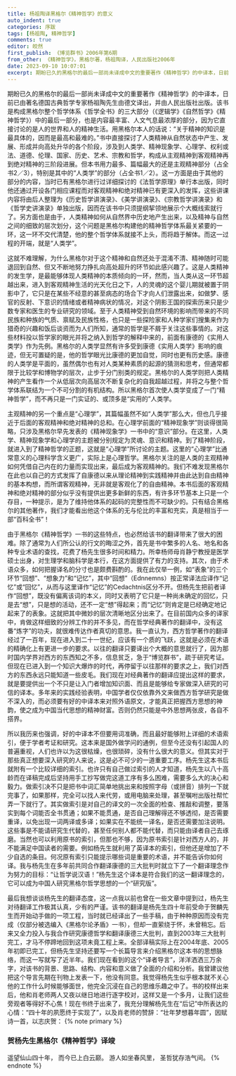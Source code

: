 ```yaml
---
title: 杨祖陶译黑格尔《精神哲学》的意义
auto_indent: true
categories: 序跋
tags: [杨祖陶, 精神哲学]
comments: true
editor: 皎然
first_publish: 《博览群书》2006年第6期
from_other: 《精神哲学》，黑格尔著，杨祖陶译，人民出版社2006年
date: 2023-09-10 10:07:01
excerpt: 期盼已久的黑格尔的最后一部尚未译成中文的重要著作《精神哲学》的中译本，日前已由著名德国古典哲学专家杨祖陶先生由德文译出，并由人民出版社出版。该书是构成黑格尔整个哲学体系《哲学全书》的三大部分《逻辑学》《自然哲学》《精神哲学》中的最后一部分，也是内容最丰富、人文气息最浓厚的部分，因为它直接讨论的是人的世界和人的精神生活。
---
```

期盼已久的黑格尔的最后一部尚未译成中文的重要著作《精神哲学》的中译本，日前已由著名德国古典哲学专家杨祖陶先生由德文译出，并由人民出版社出版。该书是构成黑格尔整个哲学体系《哲学全书》的三大部分（《逻辑学》《自然哲学》《精神哲学》）中的最后一部分，也是内容最丰富、人文气息最浓厚的部分，因为它直接讨论的是人的世界和人的精神生活。用黑格尔本人的话说：“关于精神的知识是最具体的，因而是最高和最难的。”书中直接探讨了人类精神从自然状态中产生、发展、形成并向高处升华的各个阶段，涉及到人类学、精神现象学、心理学、权利或法、道德、伦理、国家、历史、艺术、宗教和哲学，构成从主观精神到客观精神再到绝对精神的三阶段进展。但本书用力最多、篇幅最大的还是主观精神部分（占全书2／3），特别是其中的“人类学”的部分（占全书1／2）。这一方面是由于其他的部分的内容，当时已有黑格尔进行过详细探讨的《法哲学原理》单行本出版，同时他还通过开设各门相应课程而对客观精神和绝对精神已有更深入的发挥，这些讲课内容将由后人整理为《历史哲学讲演录》、《美学讲演录》、《宗教哲学讲演录》和《哲学史讲演录》单独出版，因而在该书中只须提纲挈领地展示个大概线索就行了。另方面也是由于，人类精神如何从自然界中历史地产生出来，以及精神与自然之间的细致的层次划分，这个问题是黑格尔构建他的精神哲学体系最关紧要的一环，这一环不交代清楚，他的整个哲学体系就接不上头，而将趋于解体。而这一过程的开端，就是“人类学”。

这就不难理解，为什么黑格尔对于这个精神和自然还处于混淆不清、精神随时可能退回到自然、但又不断地努力挣扎向高处超升的环节如此感兴趣了。这是人类精神的发生学，是最能够体现人类精神的本质倾向的一环，然而，当人类从这一环节超越出来，进入到客观精神生活的光天化日之下，人的灵魂的这个婴儿期就被置于阴影中了，它只是在某些不经意的甚至病态的场合下才向人们泄露出来，如做梦、感官的反射、下意识的情绪或者精神病状的情况，对这个阴影王国的探索历来只是少数专家和医生的专业研究的领域。至于人类精神受到自然环境的影响而带来的不同民族和种族的气质、禀赋及民族性格，也只是一些探险家和人种学家们搜集来作为猎奇的兴趣和饭后谈资而为人们所知，通常的哲学是不屑于关注这些事情的。对这些材料投以哲学家的眼光并将之纳入到哲学的解释中来的，前面有康德的《实用人类学》作为先例。黑格尔的人类学显然有许多受到康德《实用人类学》影响的痕迹，但无可置疑的是，他的哲学眼光比康德的更加自觉，同时也更有历史感。康德的人类学是平面的，虽然偶尔也有对人类某种素质的起源的猜测和思考，但通常都限于比较学和博物学的层次，止步于分门别类的规定。黑格尔的人类学则把人类精神的产生看作一个从低层次向高层次不断复杂化的自我超越过程，并将之与整个哲学体系联结为一个不可分割的有机结构。所以黑格尔首次使人类学变成了一门“精神哲学”，而不再只是一门实证的、或顶多是“实用的”人类学。

主观精神的另一个重点是“心理学”，其篇幅虽然不如“人类学”那么大，但也几乎接近于后面的客观精神和绝对精神的总和。在心理学前面的“精神现象学”则谈得很简略，只涉及黑格尔早先发表的《精神现象学》一书中的“意识”部分。在这里，人类学、精神现象学和心理学的主题被分别规定为灵魂、意识和精神。到了精神阶段，就进入到了精神哲学的正题，这就是“心理学”所讨论的主题。这里的“心理学”比通常意义的心理科学含义更广，实际上是心理哲学。黑格尔关注的是人类的主观精神如何凭借自己内在的力量而实现出来，最后成为客观精神的。我们不难发现黑格尔在此也以自己的方式发挥了自康德以来从理论精神到实践精神并由此达到自由精神的基本构想，而所谓客观精神，无非就是客观化了的自由精神。本书后面的客观精神和绝对精神的部分似乎没有提供出更多新鲜的东西，有许多环节基本上只是一个存目，一种提示，是为了维持他体系的起码的完整性而不可缺少的。只有结合黑格尔的其他著作，我们才能看出他这个体系的无与伦比的丰富和充实，真是相当于一部“百科全书”！

由于黑格尔《精神哲学》一书的这些特点，也必然给该书的翻译带来了很大的困难。除了通常为人们所公认的行文的晦涩之外，首先是书中繁多的人名、地名和各种专业术语的查找，花费了杨先生很多时间和精力。所幸杨师母肖静宁教授是医学硕士出身，对生理学和脑科学是本行，在这方面提供了有力的支持。其次，由于术语众多，如何把握译名的分寸也是颇费斟酌的。我在此仅举一例，如“表象”的三个环节“回想”、“想象力”和“记忆”，其中“回想”（Ednnemns）按正常译法应译作“记忆”或“回忆”，从而与这里译作“记忆”的Cedachtnis区分不开。但杨先生把前者译作“回想”，既没有偏离该词的本义，同时又表明了它只是一种尚未确定的回忆，只是去“想”，只是想的活动，还不一定“想”得起来；而“记忆”则肯定是已经确定地记起来了的表象。这就把其中微妙的层次清晰地区分出来了。在目前国内众多的译家中，肯做这样细致的分辨工作的并不多见，而在哲学经典著作的翻译中，没有这番“炼字”的功夫，就很难传达作者真切的意思。我一直认为，西方哲学著作的翻译经过了一百年，现在进入到二十一世纪，应该有一个质的飞跃，这就是必须在术语的精确化上有更进一步的要求。以往的翻译只要译出个大概的意思就行了，因为那时国内学界对西方的东西知之不多，信息贫乏，急于“博览群书”，疏于研究考证。但现在已进入到一个知识大爆炸的时代，再停留于以往那样的要求之上，我们对西方的东西永远只能知道一些皮毛。我们现在对经典著作的翻译应提出这样的要求，就是要提供出一个不只是让入门者增加知识面、而且是能够给专家做深入研究的可信的译本。多年来的实践经验表明，中国学者仅仅依靠外文来做西方哲学研究是做不深入的，而必须要有好的中译本来对照外语原文，才能真正把握西方思想的神韵，使之成为中国当代思想的精神财富。否则仍然只能是中外思想两张皮，各自不搭界。

所以我历来也强调，好的中译本不但要用词准确，而且最好能够附上详细的术语索引，便于学者考证和研究。这本来是国外做学问的通例，但至今还没有引起国人的普遍重视，人们也许以为这很枯燥，也很琐碎，没有什么很大的意义。但其实对于那些真正想要深入研究的人来说，这是必不可少的一道重要工序。杨先生这本书后就附有一个比较详细的索引。也许只有自己做过索引的人才知道，杨先生以八十高龄而在译稿完成后坚持用手工抄写做完这道工序有多么困难，需要多么大的决心和毅力。做索引决不只是把书中词汇简单地挑出来和按照字母（或拼音）排列一下就完事了，如果那样，完全可以找人来代劳，或用电脑来处理，甚至嘱咐出版社帮忙弄一下就行了。其实做索引是对自己的译文的一次全面的检查、推敲和调整，要落实到每个词能否全书贯通；如果不能贯通，是否自己理解得还不够透彻，是否需要重译，以免出现一词两译或多译；如果实在不能统一译名，是否还需要加注说明。这些事是不能请研究生代替的，甚至任何别人都不能代替，而只能由译者自己去琢磨。当然也可以利用原书的索引，但那也不够，因为原书索引是针对西方人的，并不能满足中国读者的需要。例如杨先生就利用了英译本的索引，但他还是增加了不少自选的条目。何况原有索引只能提示哪些词是重要的术语，并不能告诉你如何译。我与杨先生在多年前共同合作翻译康德的三大批判时就立下了一个翻译理念作为努力的目标：“让哲学说汉语！”杨先生这个译本是符合我们的这一翻译理念的，它可以成为中国人研究黑格尔哲学思想的一个“研究版”。

最后我想谈谈杨先生的翻译态度，这一点我以前也曾在一些文章中提到过，杨先生对待翻译工作极其认真，少有的严谨。该书的翻译是杨先生四十年前受命于贺麟先生而开始动手做的一项工程，当时就已经译出了一些手稿，由于种种原因而没有完成（仅部分被选编入《黑格尔论矛盾》一书），但却一直萦绕于怀，未曾稍忘。后来又全力投入与我合作研究康德哲学和翻译康德三大批判，直到2003年三大批判完工，才马不停蹄地回到这项未竟工程上来。全部译稿实际上在2004年底、2005年初即已完工，但杨先生坚持还要写一个长篇导言来介绍黑格尔这本书的思想脉络，而这一写就写了近半年。我们现在看到的这个“译者导言”，洋洋洒洒三万余字，对该书的背景、思路、结构、内容和意义做了全面的介绍和分析。我曾建议他把这个导言先期在刊物上发表一下，他没有同意。我觉得杨先生似乎根本就不关心他的工作什么时候能够面世，他完全沉浸在自己的思维乐趣之中了。书的校样出来后，他和肖老师两人又夜以继日地进行逐字校对，这样又是一个多月，让我们这些旁观者等得好不心焦！现在书终于出来了，我充分理解杨先生在“后记”中所表达的心情：“四十年的夙愿终于实现了”，以及肖老师的赞辞：“壮年梦想暮年圆”，因赋诗一首，以志庆贺：
{% note primary %}
### 贺杨先生黑格尔《精神哲学》译竣
遥望仙山四十年，
而今已上白云巅。
游人如坐春风里，
圣哲犹存浩气间。
{% endnote %}
